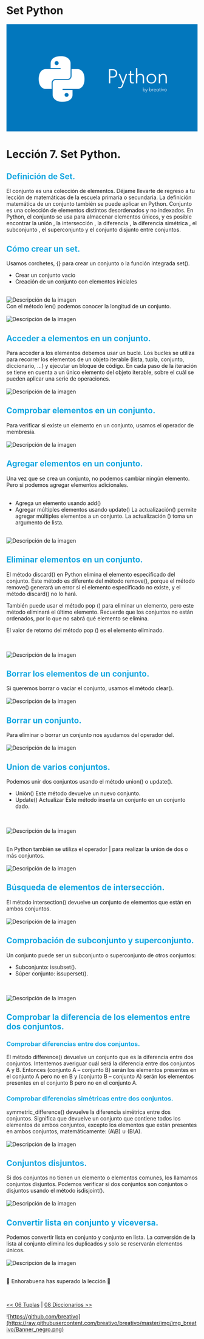 # Set Python

![Variables Python](https://github.com/breativo/Python_by_breativo/blob/master/img/Banner_Python_by_breativo.png?raw=true)

# Lección 7. Set Python.

<h2 style="color:#15A7E1">Definición de Set.</h2>
El conjunto es una colección de elementos. Déjame llevarte de regreso a tu lección de matemáticas de la escuela primaria o secundaria. La definición matemática de un conjunto también se puede aplicar en Python. Conjunto es una colección de elementos distintos desordenados y no indexados. En Python, el conjunto se usa para almacenar elementos únicos, y es posible encontrar la unión , la intersección , la diferencia , la diferencia simétrica , el subconjunto , el superconjunto y el conjunto disjunto entre conjuntos.


<h2 style="color:#15A7E1">Cómo crear un set.</h2>
Usamos corchetes, {} para crear un conjunto o la función integrada set().

* Crear un conjunto vacío
* Creación de un conjunto con elementos iniciales

</br>
<image src="./img/sintaxis_set.png" alt="Descripción de la imagen">
</br>
Con el método len() podemos conocer la longitud de un conjunto.

</br>
</br>
<image src="./img/len_set.png" alt="Descripción de la imagen">
</br>

<h2 style="color:#15A7E1">Acceder a elementos en un conjunto.</h2>
Para acceder a los elementos debemos usar un bucle. Los bucles se utiliza para recorrer los elementos de un objeto iterable (lista, tupla, conjunto, diccionario, …) y ejecutar un bloque de código. En cada paso de la iteración se tiene en cuenta a un único elemento del objeto iterable, sobre el cuál se pueden aplicar una serie de operaciones.

</br>
</br>
<image src="./img/acceder_set.png" alt="Descripción de la imagen">
</br>

<h2 style="color:#15A7E1">Comprobar elementos en un conjunto.</h2>
Para verificar si existe un elemento en un conjunto, usamos el operador de membresía.
</br>
</br>
<image src="./img/comprobar_elementos_set.png" alt="Descripción de la imagen">
</br>


<h2 style="color:#15A7E1">Agregar elementos en un conjunto.</h2>
Una vez que se crea un conjunto, no podemos cambiar ningún elemento. Pero si podemos agregar elementos adicionales.
</br>
</br>

* Agrega un elemento usando add()
* Agregar múltiples elementos usando update() La actualización() permite agregar múltiples elementos a un conjunto. La actualización () toma un argumento de lista.

</br>
<image src="./img/agregar_elementos_set.png" alt="Descripción de la imagen">
</br>
<h2 style="color:#15A7E1">Eliminar elementos en un conjunto.</h2>
El método discard() en Python elimina el elemento especificado del conjunto. Este método es diferente del método remove(), porque el método remove() generará un error si el elemento especificado no existe, y el método discard() no lo hará.

</br>

También puede usar el método pop () para eliminar un elemento, pero este método eliminará el último elemento. Recuerde que los conjuntos no están ordenados, por lo que no sabrá qué elemento se elimina.

El valor de retorno del método pop () es el elemento eliminado.

</br>
</br>
<image src="./img/eliminar_elementos_set.png" alt="Descripción de la imagen">
</br>


<h2 style="color:#15A7E1">Borrar los elementos de un conjunto.</h2>
Si queremos borrar o vaciar el conjunto, usamos el método clear().

</br>
</br>
<image src="./img/borrar_elementos.png" alt="Descripción de la imagen">
</br>

<h2 style="color:#15A7E1">Borrar un conjunto.</h2>
Para eliminar o borrar un conjunto nos ayudamos del operador del.

</br>
</br>
<image src="./img/borrar_conjunto.png" alt="Descripción de la imagen">
</br>

<h2 style="color:#15A7E1">Union de varios conjuntos.</h2>
Podemos unir dos conjuntos usando el método union() o update().

* Unión() Este método devuelve un nuevo conjunto.
* Update() Actualizar Este método inserta un conjunto en un conjunto dado.

</br>
</br>
<image src="./img/unir_set.png" alt="Descripción de la imagen">
</br>
</br>

En Python también se utiliza el operador | para realizar la unión de dos o más conjuntos.
</br>
</br>
<image src="./img/unir_operador.png" alt="Descripción de la imagen">
</br>


<h2 style="color:#15A7E1">Búsqueda de elementos de intersección.</h2>
El método intersection() devuelve un conjunto de elementos que están en ambos conjuntos.

</br>
</br>
<image src="./img/buscar_elementos_set.png" alt="Descripción de la imagen">
</br>

<h2 style="color:#15A7E1">Comprobación de subconjunto y superconjunto.</h2>
Un conjunto puede ser un subconjunto o superconjunto de otros conjuntos:

</br>

* Subconjunto: issubset().
* Súper conjunto: issuperset().

</br>
</br>
<image src="./img/comprobar_subconjunto.png" alt="Descripción de la imagen">
</br>

<h2 style="color:#15A7E1">Comprobar la diferencia de los elementos entre dos conjuntos.</h2>

<h3 style="color:#15A7E1">Comprobar diferencias entre dos conjuntos.</h3>
El método difference() devuelve un conjunto que es la diferencia entre dos conjuntos. Intentemos averiguar cuál será la diferencia entre dos conjuntos A y B. Entonces (conjunto A – conjunto B) serán los elementos presentes en el conjunto A pero no en B y (conjunto B – conjunto A) serán los elementos presentes en el conjunto B pero no en el conjunto A. 

<h3 style="color:#15A7E1">Comprobar diferencias simétricas entre dos conjuntos.</h3>
symmetric_difference() devuelve la diferencia simétrica entre dos conjuntos. Significa que devuelve un conjunto que contiene todos los elementos de ambos conjuntos, excepto los elementos que están presentes en ambos conjuntos, matemáticamente: (A\B) ∪ (B\A).

</br>
</br>
<image src="./img/diferencias.png" alt="Descripción de la imagen">
</br>

<h2 style="color:#15A7E1">Conjuntos disjuntos.</h2>
Si dos conjuntos no tienen un elemento o elementos comunes, los llamamos conjuntos disjuntos. Podemos verificar si dos conjuntos son conjuntos o disjuntos usando el método isdisjoint().

</br>
</br>
<image src="./img/conjuntos_disjuntos_set.png" alt="Descripción de la imagen">
</br>

<h2 style="color:#15A7E1">Convertir lista en conjunto y viceversa.</h2>
Podemos convertir lista en conjunto y conjunto en lista. La conversión de la lista al conjunto elimina los duplicados y solo se reservarán elementos únicos.

</br>
</br>
<image src="./img/convertir_set.png" alt="Descripción de la imagen">
</br>
</br>

🎉 Enhorabuena has superado la lección 🎉

</br>

[<< 06 Tuplas](../06_Tuplas_Python) | [08 Diccionarios >>](../08_Diccionarios_Python)

![https://github.com/breativo](https://raw.githubusercontent.com/breativo/breativo/master/img/img_breativo/Banner_negro.png)

